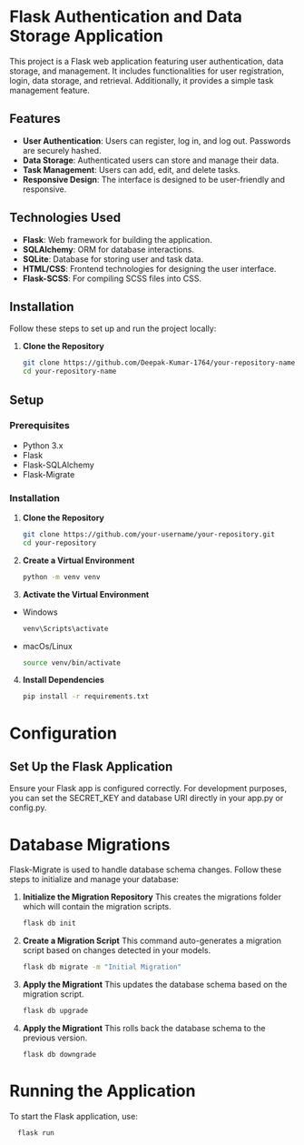 # Flask Authentication and Data Storage Application

This project is a Flask web application featuring user authentication, data storage, and management. It includes functionalities for user registration, login, data storage, and retrieval. Additionally, it provides a simple task management feature.

## Features

- **User Authentication**: Users can register, log in, and log out. Passwords are securely hashed.
- **Data Storage**: Authenticated users can store and manage their data.
- **Task Management**: Users can add, edit, and delete tasks.
- **Responsive Design**: The interface is designed to be user-friendly and responsive.

## Technologies Used

- **Flask**: Web framework for building the application.
- **SQLAlchemy**: ORM for database interactions.
- **SQLite**: Database for storing user and task data.
- **HTML/CSS**: Frontend technologies for designing the user interface.
- **Flask-SCSS**: For compiling SCSS files into CSS.

## Installation

Follow these steps to set up and run the project locally:

1. **Clone the Repository**

   ```bash
   git clone https://github.com/Deepak-Kumar-1764/your-repository-name.git
   cd your-repository-name


## Setup

### Prerequisites

- Python 3.x
- Flask
- Flask-SQLAlchemy
- Flask-Migrate

### Installation

1. **Clone the Repository**

   ```bash
   git clone https://github.com/your-username/your-repository.git
   cd your-repository
2. **Create a Virtual Environment**
   ```bash
   python -m venv venv

3. **Activate the Virtual Environment**
  - Windows
    ```bash
    venv\Scripts\activate
  - macOs/Linux
    ```bash 
    source venv/bin/activate
4. **Install Dependencies**
    ```bash
    pip install -r requirements.txt

# Configuration
  ## Set Up the Flask Application
  Ensure your Flask app is configured correctly. For development purposes, you can set the SECRET_KEY and database URI directly in your app.py or config.py.
# Database Migrations
   Flask-Migrate is used to handle database schema changes. Follow these steps to initialize and manage your database:
  1. **Initialize the Migration Repository**
       This creates the migrations folder which will contain the migration scripts.
      ```bash
     flask db init
  2. **Create a Migration Script**
      This command auto-generates a migration script based on changes detected in your models.
      ```bash
     flask db migrate -m "Initial Migration"
  3. **Apply the Migrationt**
    This updates the database schema based on the migration script.
      ```bash
      flask db upgrade
 4. **Apply the Migrationt**
   This rolls back the database schema to the previous version.
      ```bash
      flask db downgrade
# Running the Application
  To start the Flask application, use:
  ```bash
    flask run




   



